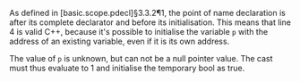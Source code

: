 As defined in [basic.scope.pdecl]§3.3.2¶1, the point of name declaration is after its
complete declarator and before its initialisation. This
means that line 4 is valid C++, because it's possible
to initialise the variable `p` with the address of an existing
variable, even if it is its own address.

The value of `p` is unknown, but can not be a null pointer value. The
cast must thus evaluate to 1 and initialise the temporary
bool as true.